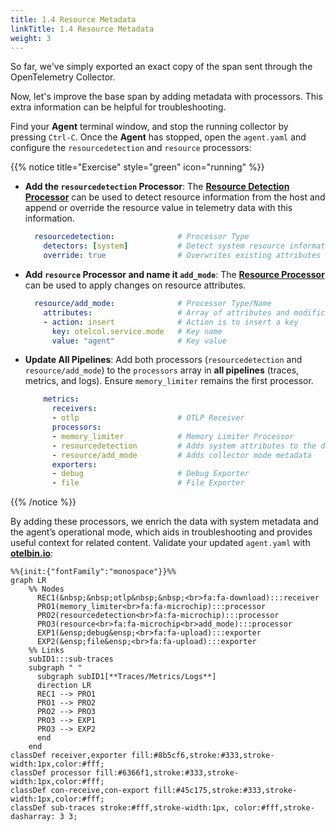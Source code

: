 ```yaml
---
title: 1.4 Resource Metadata
linkTitle: 1.4 Resource Metadata
weight: 3
---
```


So far, we've simply exported an exact copy of the span sent through the OpenTelemetry Collector.

Now, let's improve the base span by adding metadata with processors. This extra information can be helpful for troubleshooting.

Find your **Agent** terminal window, and stop the running collector by pressing `Ctrl-C`. Once the **Agent** has stopped, open the `agent.yaml` and configure the `resourcedetection` and `resource` processors:

{{% notice title="Exercise" style="green" icon="running" %}}

- **Add the `resourcedetection` Processor**: The [**Resource Detection Processor**](https://github.com/open-telemetry/opentelemetry-collector-contrib/blob/main/processor/resourcedetectionprocessor/README.md) can be used to detect resource information from the host and append or override the resource value in telemetry data with this information.

  ```yaml
    resourcedetection:              # Processor Type
      detectors: [system]           # Detect system resource information
      override: true                # Overwrites existing attributes

- **Add `resource` Processor and name it `add_mode`**: The [**Resource Processor**](https://github.com/open-telemetry/opentelemetry-collector-contrib/blob/main/processor/resourceprocessor/README.md) can be used to apply changes on resource attributes.

  ```yaml
    resource/add_mode:              # Processor Type/Name
      attributes:                   # Array of attributes and modifications
      - action: insert              # Action is to insert a key
        key: otelcol.service.mode   # Key name
        value: "agent"              # Key value
  ```

- **Update All Pipelines**: Add both processors (`resourcedetection` and `resource/add_mode`) to the `processors` array in **all pipelines** (traces, metrics, and logs). Ensure `memory_limiter` remains the first processor.

    ```yaml
        metrics:
          receivers:
          - otlp                      # OTLP Receiver
          processors:
          - memory_limiter            # Memory Limiter Processor
          - resourcedetection         # Adds system attributes to the data
          - resource/add_mode         # Adds collector mode metadata
          exporters:
          - debug                     # Debug Exporter
          - file                      # File Exporter
    ```

{{% /notice %}}

By adding these processors, we enrich the data with system metadata and the agent’s operational mode, which aids in troubleshooting and provides useful context for related content. Validate your updated `agent.yaml` with [**otelbin.io**](https://www.otelbin.io/):

```mermaid
%%{init:{"fontFamily":"monospace"}}%%
graph LR
    %% Nodes
      REC1(&nbsp;&nbsp;otlp&nbsp;&nbsp;<br>fa:fa-download):::receiver
      PRO1(memory_limiter<br>fa:fa-microchip):::processor
      PRO2(resourcedetection<br>fa:fa-microchip):::processor
      PRO3(resource<br>fa:fa-microchip<br>add_mode):::processor
      EXP1(&ensp;debug&ensp;<br>fa:fa-upload):::exporter
      EXP2(&ensp;file&ensp;<br>fa:fa-upload):::exporter
    %% Links
    subID1:::sub-traces
    subgraph " "
      subgraph subID1[**Traces/Metrics/Logs**]
      direction LR
      REC1 --> PRO1
      PRO1 --> PRO2
      PRO2 --> PRO3
      PRO3 --> EXP1
      PRO3 --> EXP2
      end
    end
classDef receiver,exporter fill:#8b5cf6,stroke:#333,stroke-width:1px,color:#fff;
classDef processor fill:#6366f1,stroke:#333,stroke-width:1px,color:#fff;
classDef con-receive,con-export fill:#45c175,stroke:#333,stroke-width:1px,color:#fff;
classDef sub-traces stroke:#fff,stroke-width:1px, color:#fff,stroke-dasharray: 3 3;
```
<!--
![otelbin-a-1-3-logs](../../images/agent-1-3-logs.png?width=50vw)
-->
